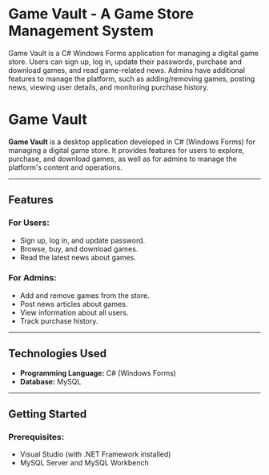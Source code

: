 # Game Vault - A Game Store Management System
 Game Vault is a C# Windows Forms application for managing a digital game store. Users can sign up, log in, update their passwords, purchase and download games, and read game-related news. Admins have additional features to manage the platform, such as adding/removing games, posting news, viewing user details, and monitoring purchase history.

 # Game Vault

**Game Vault** is a desktop application developed in C# (Windows Forms) for managing a digital game store. It provides features for users to explore, purchase, and download games, as well as for admins to manage the platform's content and operations.

---

## Features

### For Users:
- Sign up, log in, and update password.
- Browse, buy, and download games.
- Read the latest news about games.

### For Admins:
- Add and remove games from the store.
- Post news articles about games.
- View information about all users.
- Track purchase history.

---

## Technologies Used
- **Programming Language:** C# (Windows Forms)
- **Database:** MySQL

---

## Getting Started

### Prerequisites:
- Visual Studio (with .NET Framework installed)
- MySQL Server and MySQL Workbench


